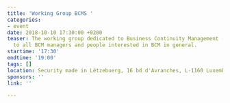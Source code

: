 ```yaml
---
title: 'Working Group BCMS '
categories:
- event
date: 2018-10-10 17:30:00 +0200
teaser: The working group dedicated to Business Continuity Management (BCMS) is addressed
  to all BCM managers and people interested in BCM in general.
startime: '17:30'
endtime: '19:00'
tags: []
location: Security made in Lëtzebuerg, 16 bd d'Avranches, L-1160 Luxembourg
sponsors: ''
link: ''

---
```

